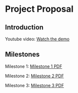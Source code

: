 # Project Proposal

## Introduction

Youtube video: [Watch the demo](https://www.youtube.com/watch?v=TBE-V2iqWDs)

## Milestones

Milestone 1: [Milestone 1 PDF](https://github.com/ShahadatAnadil/sha38-it202-452/blob/prod/public_html/Project/sha38_it202-module-6-milestone-1-2024_IT202-452-M2024.pdf)

Milestone 2: [Milestone 2 PDF](https://github.com/ShahadatAnadil/sha38-it202-452/blob/prod/public_html/Project/sha38_it202-api-project-milestone-2-2024-m24_IT202-452-M2024.pdf)

Milestone 3: [Milestone 3 PDF](https://github.com/ShahadatAnadil/sha38-it202-452/blob/prod/public_html/Project/sha38_it202-api-project-milestone-3-2024-m24_IT202-452-M2024.pdf)

